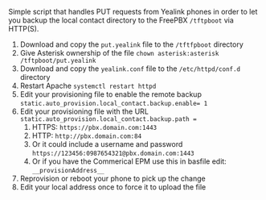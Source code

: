 Simple script that handles PUT requests from Yealink phones in order to let you backup the local contact directory to the FreePBX `/tftpboot` via HTTP(S).

1. Download and copy the `put.yealink` file to the `/tftfpboot` directory
2. Give Asterisk ownership of the file `chown asterisk:asterisk /tftpboot/put.yealink`
3. Download and copy the `yealink.conf` file to the `/etc/httpd/conf.d` directory
4. Restart Apache `systemctl restart httpd`
5. Edit your provisioning file to enable the remote backup `static.auto_provision.local_contact.backup.enable= 1`
6. Edit your provisioning file with the URL `static.auto_provision.local_contact.backup.path = `
   1. HTTPS: `https://pbx.domain.com:1443`
   2. HTTP: `http://pbx.domain.com:84`
   3. Or it could include a username and password `https://123456:0987654321@pbx.domain.com:1443`
   4. Or if you have the Commerical EPM use this in basfile edit: `__provisionAddress__`
7. Reprovision or reboot your phone to pick up the change
8. Edit your local address once to force it to upload the file

